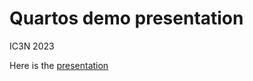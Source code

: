 # Quartos demo presentation
 IC3N 2023

Here is the [presentation](https://Temple-University-CFL.github.io/RAP/)
